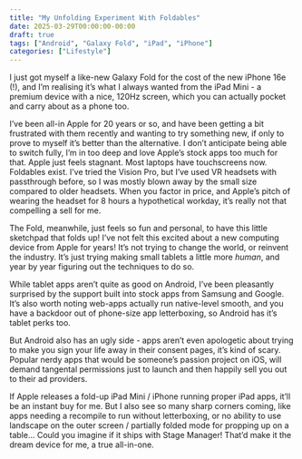 ```yaml
---
title: "My Unfolding Experiment With Foldables"
date: 2025-03-29T00:00:00-00:00
draft: true
tags: ["Android", "Galaxy Fold", "iPad", "iPhone"]
categories: ["Lifestyle"]
---
```


I just got myself a like-new Galaxy Fold for the cost of the new iPhone 16e (!), and I’m realising it’s what I always wanted from the iPad Mini - a premium device with a nice, 120Hz screen, which you can actually pocket and carry about as a phone too.

I’ve been all-in Apple for 20 years or so, and have been getting a bit frustrated with them recently and wanting to try something new, if only to prove to myself it’s better than the alternative. I don’t anticipate being able to switch fully, I’m in too deep and love Apple’s stock apps too much for that. Apple just feels stagnant. Most laptops have touchscreens now. Foldables exist. I’ve tried the Vision Pro, but I’ve used VR headsets with passthrough before, so I was mostly blown away by the small size compared to older headsets. When you factor in price, and Apple’s pitch of wearing the headset for 8 hours a hypothetical workday, it’s really not that compelling a sell for me.

The Fold, meanwhile, just feels so fun and personal, to have this little sketchpad that folds up! I’ve not felt this excited about a new computing device from Apple for years! It’s not trying to change the world, or reinvent the industry. It’s just trying making small tablets a little more _human_, and year by year figuring out the techniques to do so.

While tablet apps aren’t quite as good on Android, I’ve been pleasantly surprised by the support built into stock apps from Samsung and Google. It’s also worth noting web-apps actually run native-level smooth, and you have a backdoor out of phone-size app letterboxing, so Android has it’s tablet perks too.

But Android also has an ugly side - apps aren’t even apologetic about trying to make you sign your life away in their consent pages, it’s kind of scary. Popular nerdy apps that would be someone’s passion project on iOS, will demand tangental permissions just to launch and then happily sell you out to their ad providers.

If Apple releases a fold-up iPad Mini / iPhone running proper iPad apps, it’ll be an instant buy for me. But I also see so many sharp corners coming, like apps needing a recompile to run without letterboxing, or no ability to use landscape on the outer screen / partially folded mode for propping up on a table… Could you imagine if it ships with Stage Manager! That’d make it the dream device for me, a true all-in-one.
